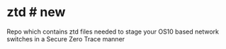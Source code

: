 # ztd # new
Repo which contains ztd files needed to stage your OS10 based network switches in a Secure Zero Trace manner
